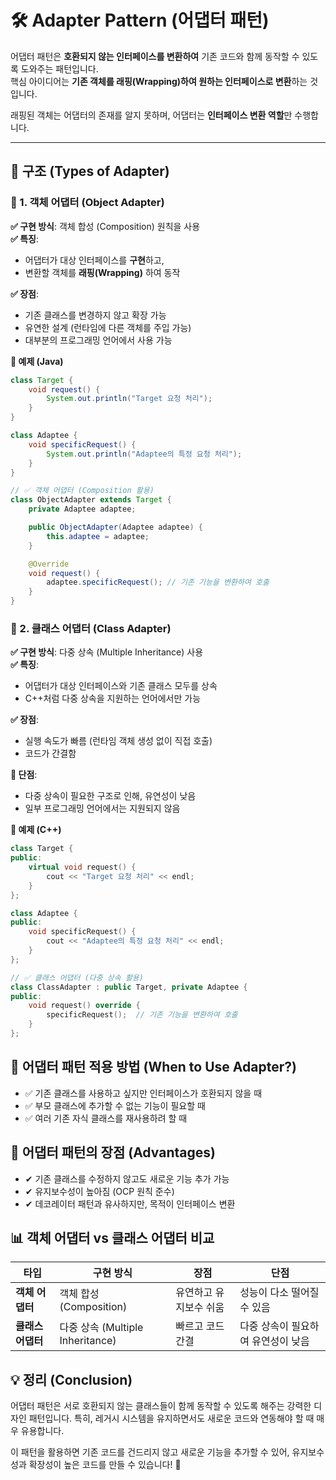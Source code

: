 # 🛠 Adapter Pattern (어댑터 패턴)

어댑터 패턴은 **호환되지 않는 인터페이스를 변환하여** 기존 코드와 함께 동작할 수 있도록 도와주는 패턴입니다.  
핵심 아이디어는 **기존 객체를 래핑(Wrapping)하여 원하는 인터페이스로 변환**하는 것입니다.

래핑된 객체는 어댑터의 존재를 알지 못하며, 어댑터는 **인터페이스 변환 역할**만 수행합니다.

---

## 📌 구조 (Types of Adapter)

### 🔹 1. 객체 어댑터 (Object Adapter)

**✅ 구현 방식**: 객체 합성 (Composition) 원칙을 사용  
**✅ 특징**:

- 어댑터가 대상 인터페이스를 **구현**하고,
- 변환할 객체를 **래핑(Wrapping)** 하여 동작

**✅ 장점**:

- 기존 클래스를 변경하지 않고 확장 가능
- 유연한 설계 (런타임에 다른 객체를 주입 가능)
- 대부분의 프로그래밍 언어에서 사용 가능

**📌 예제 (Java)**

```java
class Target {
    void request() {
        System.out.println("Target 요청 처리");
    }
}

class Adaptee {
    void specificRequest() {
        System.out.println("Adaptee의 특정 요청 처리");
    }
}

// ✅ 객체 어댑터 (Composition 활용)
class ObjectAdapter extends Target {
    private Adaptee adaptee;

    public ObjectAdapter(Adaptee adaptee) {
        this.adaptee = adaptee;
    }

    @Override
    void request() {
        adaptee.specificRequest(); // 기존 기능을 변환하여 호출
    }
}
```

### 🔹 2. 클래스 어댑터 (Class Adapter)

**✅ 구현 방식**: 다중 상속 (Multiple Inheritance) 사용  
**✅ 특징**:

- 어댑터가 대상 인터페이스와 기존 클래스 모두를 상속
- C++처럼 다중 상속을 지원하는 언어에서만 가능

**✅ 장점**:

- 실행 속도가 빠름 (런타임 객체 생성 없이 직접 호출)
- 코드가 간결함

**🚨 단점**:

- 다중 상속이 필요한 구조로 인해, 유연성이 낮음
- 일부 프로그래밍 언어에서는 지원되지 않음

**📌 예제 (C++)**

```cpp
class Target {
public:
    virtual void request() {
        cout << "Target 요청 처리" << endl;
    }
};

class Adaptee {
public:
    void specificRequest() {
        cout << "Adaptee의 특정 요청 처리" << endl;
    }
};

// ✅ 클래스 어댑터 (다중 상속 활용)
class ClassAdapter : public Target, private Adaptee {
public:
    void request() override {
        specificRequest();  // 기존 기능을 변환하여 호출
    }
};
```

## 🚀 어댑터 패턴 적용 방법 (When to Use Adapter?)

- ✅ 기존 클래스를 사용하고 싶지만 인터페이스가 호환되지 않을 때
- ✅ 부모 클래스에 추가할 수 없는 기능이 필요할 때
- ✅ 여러 기존 자식 클래스를 재사용하려 할 때

## 🎯 어댑터 패턴의 장점 (Advantages)

- ✔ 기존 클래스를 수정하지 않고도 새로운 기능 추가 가능
- ✔ 유지보수성이 높아짐 (OCP 원칙 준수)
- ✔ 데코레이터 패턴과 유사하지만, 목적이 인터페이스 변환

## 📊 객체 어댑터 vs 클래스 어댑터 비교

| 타입              | 구현 방식                        | 장점                   | 단점                               |
| ----------------- | -------------------------------- | ---------------------- | ---------------------------------- |
| **객체 어댑터**   | 객체 합성 (Composition)          | 유연하고 유지보수 쉬움 | 성능이 다소 떨어질 수 있음         |
| **클래스 어댑터** | 다중 상속 (Multiple Inheritance) | 빠르고 코드 간결       | 다중 상속이 필요하여 유연성이 낮음 |

## 💡 정리 (Conclusion)

어댑터 패턴은 서로 호환되지 않는 클래스들이 함께 동작할 수 있도록 해주는 강력한 디자인 패턴입니다.
특히, 레거시 시스템을 유지하면서도 새로운 코드와 연동해야 할 때 매우 유용합니다.

이 패턴을 활용하면 기존 코드를 건드리지 않고 새로운 기능을 추가할 수 있어,
유지보수성과 확장성이 높은 코드를 만들 수 있습니다! 🚀
